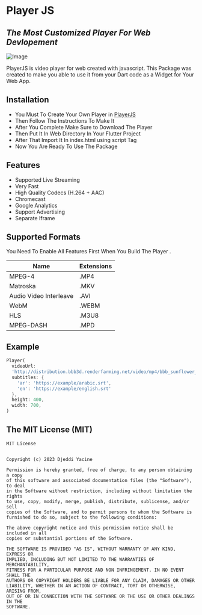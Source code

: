 # Player JS
## _The Most Customized Player For Web Devlopement_

![Image](https://i.imgur.com/ZoFCFrg.png)

PlayerJS is video player for web created with javascript. This Package was created to make you able to use it from your Dart code as a Widget for Your Web App.
## Installation


- You Must To Create Your Own Player in [PlayerJS](https://playerjs.com/)
- Then Follow The Instructions To Make It
- After You Complete Make Sure to Download The Player
- Then Put It In Web Directory In Your Flutter Project
- After That Import It In index.html using script Tag
- Now You Are  Ready To Use The Package

## Features

- Supported Live Streaming
- Very Fast
- High Quality Codecs (H.264 + AAC)
- Chromecast
- Google Analytics
- Support Advertising
- Separate Iframe

## Supported Formats

You Need To Enable All Features First When You Build The Player .

| Name | Extensions |
| ------ | ------ |
| MPEG-4 | .MP4|
| Matroska | .MKV |
| Audio Video Interleave | .AVI |
| WebM | .WEBM |
| HLS | .M3U8 |
| MPEG-DASH | .MPD |

## Example

```dart
Player(
  videoUrl:
  'http://distribution.bbb3d.renderfarming.net/video/mp4/bbb_sunflower_1080p_30fps_normal.mp4',
  subtitles: {
    'ar': 'https://example/arabic.srt',
    'en': 'https://example/english.srt'
  },
  height: 400,
  width: 700,
)
```

## The MIT License (MIT)

```
MIT License


Copyright (c) 2023 Djeddi Yacine

Permission is hereby granted, free of charge, to any person obtaining a copy
of this software and associated documentation files (the "Software"), to deal
in the Software without restriction, including without limitation the rights
to use, copy, modify, merge, publish, distribute, sublicense, and/or sell
copies of the Software, and to permit persons to whom the Software is
furnished to do so, subject to the following conditions:

The above copyright notice and this permission notice shall be included in all
copies or substantial portions of the Software.

THE SOFTWARE IS PROVIDED "AS IS", WITHOUT WARRANTY OF ANY KIND, EXPRESS OR
IMPLIED, INCLUDING BUT NOT LIMITED TO THE WARRANTIES OF MERCHANTABILITY,
FITNESS FOR A PARTICULAR PURPOSE AND NON INFRINGEMENT. IN NO EVENT SHALL THE
AUTHORS OR COPYRIGHT HOLDERS BE LIABLE FOR ANY CLAIM, DAMAGES OR OTHER
LIABILITY, WHETHER IN AN ACTION OF CONTRACT, TORT OR OTHERWISE, ARISING FROM,
OUT OF OR IN CONNECTION WITH THE SOFTWARE OR THE USE OR OTHER DEALINGS IN THE
SOFTWARE.
```